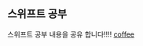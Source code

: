 

## 스위프트 공부

스위프트 공부 내용을 공유 합니다!!!!
[coffee](https://user-images.githubusercontent.com/5723502/129854904-20369ec6-8cc0-4fd0-a84a-99e8c22510ad.jpg)

